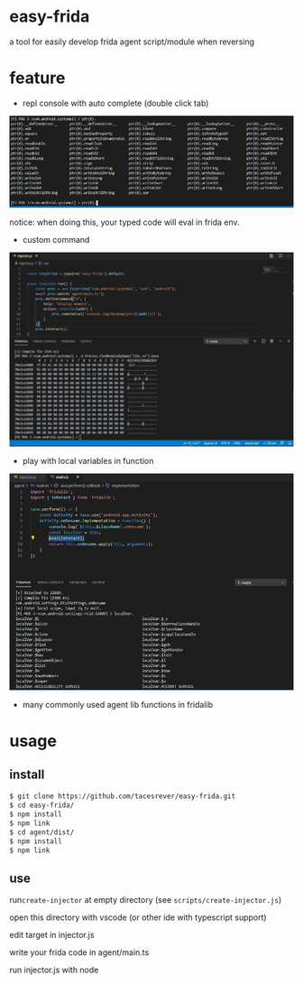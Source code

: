 # easy-frida
a tool for easily develop frida agent script/module when reversing  

# feature  

* repl console with auto complete (double click tab)  

![repl](repl.jpg)

notice: when doing this, your typed code will eval in frida env.  

* custom command  

![definecmd](definecmd.jpg)

* play with local variables in function  

![interact](interact.jpg)

* many commonly used agent lib functions in fridalib  

# usage  

## install  

    $ git clone https://github.com/tacesrever/easy-frida.git
    $ cd easy-frida/
    $ npm install
    $ npm link
    $ cd agent/dist/
    $ npm install
    $ npm link

## use  

run`create-injector` at empty directory (see `scripts/create-injector.js`)  

open this directory with vscode (or other ide with typescript support)  

edit target in injector.js  

write your frida code in agent/main.ts  

run injector.js with node  